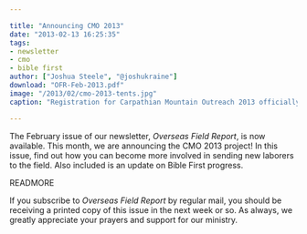 ```yaml
---

title: "Announcing CMO 2013"
date: "2013-02-13 16:25:35"
tags:
- newsletter
- cmo
- bible first
author: ["Joshua Steele", "@joshukraine"]
download: "OFR-Feb-2013.pdf"
image: "/2013/02/cmo-2013-tents.jpg"
caption: "Registration for Carpathian Mountain Outreach 2013 officially opened on February 4th. Read on to find out how you can be involved in building this year’s team of laborers for the harvest fields of Ukraine!"

---
```


The February issue of our newsletter, *Overseas Field Report*, is now available. This month, we are announcing the CMO 2013 project! In this issue, find out how you can become more involved in sending new laborers to the field. Also included is an update on Bible First progress.

READMORE

If you subscribe to *Overseas Field Report* by regular mail, you should be receiving a printed copy of this issue in the next week or so. As always, we greatly appreciate your prayers and support for our ministry.
